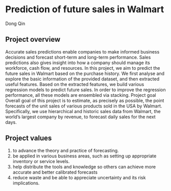 # Prediction of future sales in Walmart
Dong Qin

## Project overview
Accurate sales predictions enable companies to make informed business decisions and forecast short-term and long-term performance. Sales predictions also gives insight into how a company should manage its workforce, cash flow, and resources.
In this project, we aim to predict the future sales in Walmart based on the purchase history. We first analyse and explore the basic information of the provided dataset, and then extracted useful features. Based on the extracted features, we build various regression models to predict future sales. In order to improve the regression performance, all these models are ensembled via stacking.
Project goal
Overall goal of this project is to estimate, as precisely as possible, the point forecasts of the unit sales of various products sold in the USA by Walmart. Specifically, we use hierarchical and historic sales data from Walmart, the world’s largest company by revenue, to forecast daily sales for the next days.

## Project values
1.	to advance the theory and practice of forecasting. 
2.	be applied in various business areas, such as setting up appropriate inventory or service levels. 
3. help distribute the tools and knowledge so others can achieve more accurate and better calibrated forecasts  
4.	reduce waste and be able to appreciate uncertainty and its risk implications.
